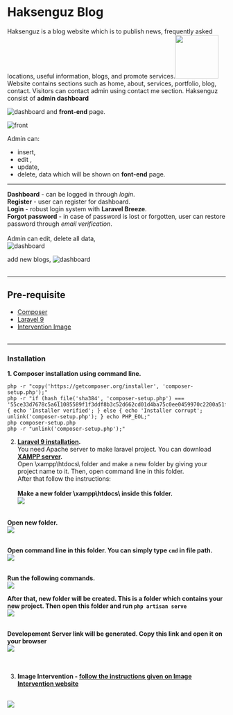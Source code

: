 # Haksenguz Blog

Haksenguz is a blog website which is to publish news, frequently asked locations, useful information, blogs, and promote services.<img src='public/logo/haksenguz.jpg' width="100"><br/>
Website contains sections such as home, about, services, portfolio, blog, contact. Visitors can contact admin using contact me section. Haksenguz consist of **admin dashboard**

![dashboard](dashboard.png)
 and  **front-end** page. 

![front](front-end.png)

Admin can:
 - insert,
- edit ,
 - update,
- delete,
 data which will be shown on **font-end** page.<br/>
---
**Dashboard** - can be logged in through *login*.<br/>
**Register** - user can register for dashboard.<br/>
**Login** - robust login system with __Laravel Breeze__.<br/>
**Forgot password** - in case of password is lost or forgotten, user can restore password through *email verification*. <br/><br/>
Admin can edit, delete all data,<br>
![dashboard](blog.png)<br/>

add new blogs,
![dashboard](add_blog.png)<br/><br/>

---

## Pre-requisite<br/>
- [Composer](https://getcomposer.org/download/)<br/>
- [Laravel 9](https://laravel.com/docs/9.x/starter-kits)<br/>
- [Intervention Image](https://image.intervention.io/v2)<br/><br/>

---
### Installation<br/>
__1. Composer installation using command line.__<br/>
```
php -r "copy('https://getcomposer.org/installer', 'composer-setup.php');"
php -r "if (hash_file('sha384', 'composer-setup.php') === '55ce33d7678c5a611085589f1f3ddf8b3c52d662cd01d4ba75c0ee0459970c2200a51f492d557530c71c15d8dba01eae') { echo 'Installer verified'; } else { echo 'Installer corrupt'; unlink('composer-setup.php'); } echo PHP_EOL;"
php composer-setup.php
php -r "unlink('composer-setup.php');"
```
2. __[Laravel 9 installation](https://laravel.com/docs/9.x/installation#your-first-laravel-project).__<br/>
You need Apache server to make laravel project. You can download **[XAMPP server](https://www.apachefriends.org/).**<br/>
Open \xampp\htdocs\ folder and make a new folder by giving your project name to it. Then, open command line in this folder.<br/>
After that follow the instructions:<br><br>
**Make a new folder \xampp\htdocs\ inside this folder.**<br/>
![](htdocs.png)<br/><br/>

**Open new folder.**<br/>
![](proj_folder.png)<br/><br/>

**Open command line in this folder. You can simply type ```cmd``` in file path.**<br/>
![](cmd.png)<br/><br/>

**Run the following commands.**<br/>
![](cmd_project_name.png)<br/>

**After that, new folder will be created. This is a folder which contains your new project. Then open this folder and run ```php artisan serve```**<br/>
![](artisan_run.png)<br/><br/>


**Developement Server link will be generated. Copy this link and open it on your browser**<br/>
![](developement_server.png)<br/><br/><br/>

3. __Image Intervention - [follow the instructions given on Image Intervention website](https://image.intervention.io/v2/introduction/installation#integration-in-laravel)__<br><br>

![](imageint.png)<br/><br/><br/>
